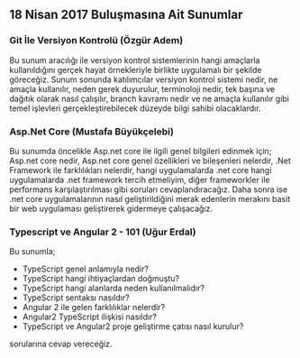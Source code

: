 ## 18 Nisan 2017 Buluşmasına Ait Sunumlar

### Git İle Versiyon Kontrolü (Özgür Adem)

Bu sunum aracılığı ile versiyon kontrol sistemlerinin hangi amaçlarla kullanıldığını gerçek hayat örnekleriyle birlikte uygulamalı bir şekilde göreceğiz. Sunum sonunda katılımcılar versiyon kontrol sistemi nedir, ne amaçla kullanılır, neden gerek duyurulur, terminoloji nedir, tek başına ve dağıtık olarak nasıl çalışılır, branch kavramı nedir ve ne amaçla kullanılır gibi temel işlevleri gerçekleştirebilecek düzeyde bilgi sahibi olacaklardır.

### Asp.Net Core (Mustafa Büyükçelebi)

Bu sunumda öncelikle Asp.net core ile ilgili genel bilgileri edinmek için; Asp.net core nedir, Asp.net core genel özellikleri ve bileşenleri nelerdir, .Net Framework ile farklılıkları nelerdir, hangi uygulamalarda .net core hangi uygulamalarda .net framework tercih etmeliyim, diğer frameworkler ile performans karşılaştırılması gibi soruları cevaplandıracağız. Daha sonra ise .net core uygulamalarının nasıl geliştirildiğini merak edenlerin merakını basit bir web uygulaması geliştirerek gidermeye çalışacağız.

### Typescript ve Angular 2 - 101 (Uğur Erdal)

Bu sunumla;

* TypeScript genel anlamıyla nedir?
*  TypeScript hangi ihtiyaçlardan doğmuştu?
* TypeScript hangi alanlarda neden kullanılmalıdır?
* TypeScript sentaksı nasıldır?
* Angular 2 ile gelen farklılıklar nelerdir?
* Angular2 TypeScript ilişkisi nasıldır?
* TypeScript ve Angular2 proje geliştirme çatısı nasıl kurulur?

sorularına cevap vereceğiz.

